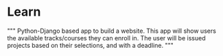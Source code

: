 # Learn
"""
Python-Django based app to build a website.
This app will show users the available tracks/courses they can enroll in. The user will be issued projects based on their
selections, and with a deadline. 
"""
